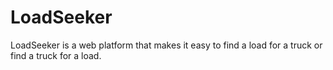 # LoadSeeker
LoadSeeker is a web platform that makes it easy to find a load for a truck or find a truck for a load.
